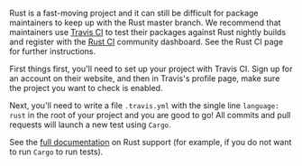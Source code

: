 Rust is a fast-moving project and it can still be difficult for package maintainers to keep up with the Rust master branch. We recommend that maintainers use [Travis CI](https://travis-ci.com/) to test their packages against Rust nightly builds and register with the [Rust CI](http://hiho.io/rust-ci/) community dashboard. See the Rust CI page for further instructions.

First things first, you'll need to set up your project with Travis CI. Sign up for an account on their website, and then in Travis's profile page, make sure the project you want to check is enabled.

Next, you'll need to write a file `.travis.yml` with the single line `language: rust` in the root of your project and you are good to go! All commits and pull requests will launch a new test using `Cargo`.

See the [full documentation](http://docs.travis-ci.com/user/languages/rust/) on Rust support (for example, if you do not want to run `Cargo` to run tests).